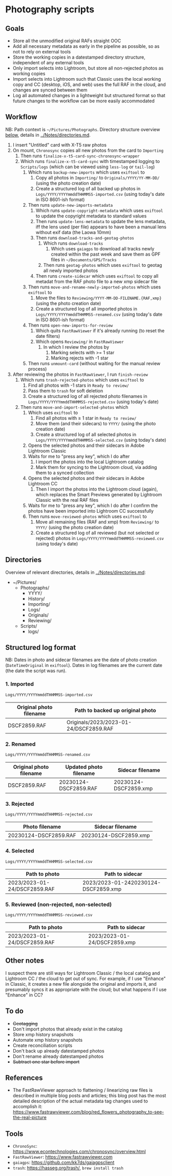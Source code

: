 # Photography scripts

## Goals

- Store all the unmodified original RAFs straight OOC
- Add all necessary metadata as early in the pipeline as possible, so as not to rely on external tools
- Store the working copies in a datestamped directory structure, independent of any external tools
- Only import selects into Lightroom, but store all non-rejected photos as working copies
- Import selects into Lightroom such that Classic uses the local working copy and CC (desktop, iOS, and web) uses the full RAF in the cloud, and changes are synced between them
- Log all automated changes in a lightweight but structured format so that future changes to the workflow can be more easily accommodated

## Workflow

NB: Path context is `~/Pictures/Photographs`. Directory structure overview [below](#directories), details in [../Notes/directories.md](https://github.com/cboone/photos-notes/blob/main/directories.md).

1. I insert "Untitled" card with X-T5 raw photos
2. On mount, `Chronosync` copies all new photos from the card to `Importing`
   1. Then runs `finalize-x-t5-card-sync-chronosync-wrapper`
   2. Which runs `finalize-x-t5-card-sync` with timestamped logging to `Scripts/logs` (which can be viewed using `less-log` or `tail-log`)
      1. Which runs `backup-new-imports` which uses `exiftool` to
         1. Copy all photos in `Importing/` to `Originals/YYYY/YY-MM-DD/` (using the photo creation date)
         2. Create a structured log of all backed up photos in `Logs/YYYY/YYYYmmddTHHMMSS-imported.csv` (using today's date in ISO 8601-ish format)
      2. Then runs `update-new-imports-metadata`
         1. Which runs `update-copyright-metadata` which uses `exiftool` to update the copyright metadata to standard values
         2. Then runs `update-lens-metadata` to update the lens metadata, iff the lens used (per file) appears to have been a manual lens without exif data (the Laowa 10mm)
         3. Then runs `download-tracks-and-geotag-photos`
            1. Which runs `download-tracks`
               1. Which uses `gaiagps` to download all tracks newly created within the past week and save them as GPF files in `~/Documents/GPS/Tracks`
            2. Then runs `geotag-photos` which uses `exiftool` to geotag all newly imported photos
         4. Then runs `create-sidecar` which uses `exiftool` to copy all metadat from the RAF photo file to a new xmp sidecar file
      3. Then runs `move-and-rename-newly-imported-photos` which uses `exiftool` to
         1. Move the files to `Reviewing/YYYY-MM-DD-FILENAME.{RAF,xmp}` (using the photo creation date)
         2. Create a structured log of all imported photos in `Logs/YYYY/YYYYmmddTHHMMSS-renamed.csv` (using today's date in ISO 8601-ish format)
      4. Then runs `open-new-imports-for-review`
         1. Which quits `FastRawViewer` if it's already running (to reset the date filters)
         2. Which opens `Reviewing/` in `FastRawViewer`
            1. In which I review the photos by
               1. Marking selects with >= 1 star
               2. Marking rejects with -1 star
      5. Then runs `unmount-card` (without waiting for the manual review process)
3. After reviewing the photos in `FastRawViewer`, I run `finish-review`
   1. Which runs `trash-rejected-photos` which uses `exiftool` to
      1. Find all photos with -1 stars in `Ready to review/`
      2. Pass them to `trash` for soft deletion
      3. Create a structured log of all rejected photo filenames in `Logs/YYYY/YYYYmmddTHHMMSS-rejected.csv` (using today's date)
   2. Then runs `move-and-import-selected-photos` which
      1. Which uses `exiftool` to
         1. Find all photos with ≥ 1 star in `Ready to review/`
         2. Move them (and their sidecars) to `YYYY/` (using the photo creation date)
         3. Create a structured log of all selected photos in `Logs/YYYY/YYYYmmddTHHMMSS-selected.csv` (using today's date)
      2. Opens the selected photos and their sidecars in Adobe Lightroom Classic
      3. Waits for me to "press any key", which I do after
         1. I import the photos into the local Lightroom catalog
         2. Mark them for syncing to the Lightroom cloud, via adding them to a synced collection
      4. Opens the selected photos and their sidecars in Adobe Lightroom CC
         1. Then I import the photos into the Lightroom cloud (again), which replaces the Smart Previews generated by Lightroom Classic with the real RAF files
      5. Waits for me to "press any key", which I do after I confirm the photos have been imported into Lightroom CC successfully
      6. Then runs `move-reviewed-photos` which uses `exiftool` to
         1. Move all remaining files (RAF and xmp) from `Reviewing/` to `YYYY/` (using the photo creation date)
         2. Create a structured log of all reviewed (but not selected or rejected) photos in `Logs/YYYY/YYYYmmddTHHMMSS-reviewed.csv` (using today's date)

## Directories

Overview of relevant directories, details in [../Notes/directories.md](https://github.com/cboone/photos-notes/blob/main/directories.md):

- ~/Pictures/
  - Photographs/
    - YYYY/
    - History/
    - Importing/
    - Logs/
    - Originals/
    - Reviewing/
  - Scripts/
    - logs/

## Structured log format

NB: Dates in photo and sidecar filenames are the date of photo creation (`DateTimeOriginal` in `exiftool`). Dates in log filenames are the current date (the date the script was run).

### 1. Imported

`Logs/YYYY/YYYYmmddTHHMMSS-imported.csv`

|Original photo filename|Path to backed up original photo|
|-|-|
|DSCF2859.RAF|Originals/2023/2023-01-24/DSCF2859.RAF|

### 2. Renamed

`Logs/YYYY/YYYYmmddTHHMMSS-renamed.csv`

|Original photo filename|Updated photo filename|Sidecar filename|
|-|-|-|
|DSCF2859.RAF|20230124-DSCF2859.RAF|20230124-DSCF2859.xmp|

### 3. Rejected

`Logs/YYYY/YYYYmmddTHHMMSS-rejected.csv`

|Photo filename|Sidecar filename|
|-|-|
|20230124-DSCF2859.RAF|20230124-DSCF2859.xmp|

### 4. Selected

`Logs/YYYY/YYYYmmddTHHMMSS-selected.csv`

|Path to photo|Path to sidecar|
|-|-|
|2023/2023-01-24/DSCF2859.RAF|2023/2023-01-2420230124-DSCF2859.xmp|

### 5. Reviewed (non-rejected, non-selected)

`Logs/YYYY/YYYYmmddTHHMMSS-reviewed.csv`

|Path to photo|Path to sidecar|
|-|-|
|2023/2023-01-24/DSCF2859.RAF|2023/2023-01-24/DSCF2859.xmp|

## Other notes

I suspect there are still ways for Lightroom Classic / the local catalog and Lightroom CC / the cloud to get out of sync. For example, if I use "Enhance" in Classic, it creates a new file alongside the original and imports it, and presumably syncs it as appropriate with the cloud; but what happens if I use "Enhance" in CC?

## To do

- ~~Geotagging~~
- Don't import photos that already exist in the catalog
- Store xmp history snapshots
- Automate xmp history snapshots
- Create reconciliation scripts
- Don't back up already datestamped photos
- Don't rename already datestamped photos
- ~~Subtract one star before import~~

## References

- The FastRawViewer approach to flattening / linearizing raw files is described in multiple blog posts and articles; this blog post has the most detailed description of the actual metadata tag changes used to accomplish it: <https://www.fastrawviewer.com/blog/red_flowers_photography_to-see-the-real-picture>

## Tools

- `ChronoSync`: <https://www.econtechnologies.com/chronosync/overview.html>
- `FastRawViewer`: <https://www.fastrawviewer.com>
- `gaiagps`: <https://github.com/kk7ds/gaiagpsclient>
- `trash`: <https://hasseg.org/trash/>, `brew install trash`
